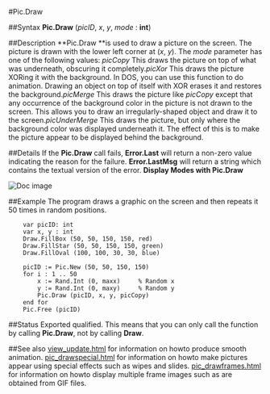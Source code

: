 
#Pic.Draw

##Syntax
**Pic.Draw** (*picID*, *x*, *y*, *mode* : **int**)



##Description
**Pic.Draw **is used to draw a picture on the screen. The picture is drawn with the lower left corner at (*x*, *y*).
The *mode* parameter has one of the following values:
*picCopy* This draws the picture on top of what was underneath, obscuring it completely.*picXor* This draws the picture XORing it with the background. In DOS, you can use this function to do animation. Drawing an object on top of itself with XOR erases it and restores the background.*picMerge* This draws the picture like *picCopy* except that any occurrence of the background color in the picture is not drawn to the screen. This allows you to draw an irregularly-shaped object and draw it to the screen.*picUnderMerge* This draws the picture, but only where the background color was displayed underneath it. The effect of this is to make the picture appear to be displayed behind the background.



##Details
If the **Pic.Draw** call fails, **Error.Last** will return a non-zero value indicating the reason for the failure. **Error.LastMsg** will return a string which contains the textual version of the error.
**Display Modes with Pic.Draw**

![Doc image](pic_draw01.gif)


##Example
The program draws a graphic on the screen and then repeats it 50 times in random positions.


        var picID: int
        var x, y : int
        Draw.FillBox (50, 50, 150, 150, red)
        Draw.FillStar (50, 50, 150, 150, green)
        Draw.FillOval (100, 100, 30, 30, blue)
        
        picID := Pic.New (50, 50, 150, 150)
        for i : 1 .. 50
            x := Rand.Int (0, maxx)     % Random x
            y := Rand.Int (0, maxy)     % Random y
            Pic.Draw (picID, x, y, picCopy)
        end for
        Pic.Free (picID)
##Status
Exported qualified.
This means that you can only call the function by calling **Pic.Draw**, not by calling **Draw**.



##See also
[view_update.html](View.Update) for information on howto produce smooth animation.
[pic_drawspecial.html](Pic.DrawSpecial) for information on howto make pictures appear using special effects such as wipes and slides.
[pic_drawframes.html](Pic.DrawFrames) for information on howto display multiple frame images such as are obtained from GIF files.


